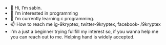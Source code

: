- 👋 Hi, I’m sabin.
- 👀 I’m interested in programming
- 🌱 I’m currently learning c programming.
- 📫 How to reach me ig-9kryptex, twitter-9kryptex, facebook- /9kryptex
-    I'm a just a beginner trying fullfill my interest so, if you wanna help me you  can reach out to me. Helping hand is widely accepted.

